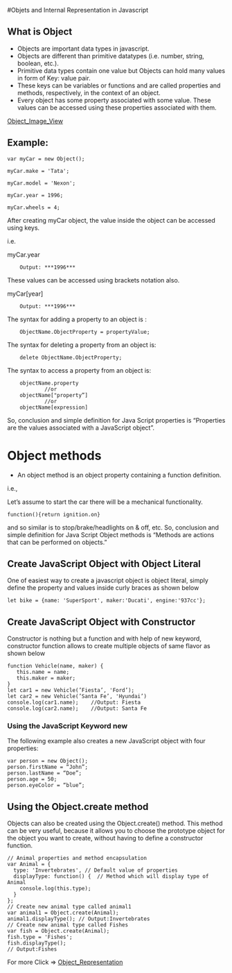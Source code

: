 #Objets and Internal Representation in Javascript
## What is Object
- Objects are important data types in javascript. 
- Objects are different than primitive datatypes (i.e. number, string, boolean, etc.).
- Primitive data types contain one value but Objects can hold many values in form of Key: value pair.
- These keys can be variables or functions and are called properties and methods, respectively, in the context of an object.
- Every object has some property associated with some value. These values can be accessed using these properties associated with them.

[Object_Image_View](/images/Object%20Representation.png)

## Example:

```
var myCar = new Object();

myCar.make = 'Tata';

myCar.model = 'Nexon';

myCar.year = 1996;

myCar.wheels = 4;

```

After creating myCar object, the value inside the object can be accessed using keys.

i.e.

myCar.year

        Output: ***1996***

These values can be accessed using brackets notation also.

myCar[year]

        Output: ***1996***

The syntax for adding a property to an object is :

```
    ObjectName.ObjectProperty = propertyValue;
```
The syntax for deleting a property from an object is:
```
    delete ObjectName.ObjectProperty;
```
The syntax to access a property from an object is:
```
    objectName.property        
            //or
    objectName["property”]     
            //or
    objectName[expression] 
```
So, conclusion and simple definition for Java Script properties is “Properties are the values associated with a JavaScript object”.

# Object methods
- An object method is an object property containing a function definition.

i.e.,

Let’s assume to start the car there will be a mechanical functionality.
```
function(){return ignition.on}
```
and so similar is to stop/brake/headlights on & off, etc.
So, conclusion and simple definition for Java Script Object methods is “Methods are actions that can be performed on objects.”

## Create JavaScript Object with Object Literal

One of easiest way to create a javascript object is object literal, simply define the property and values inside curly braces as shown below

```
let bike = {name: 'SuperSport', maker:'Ducati', engine:'937cc'};
```

## Create JavaScript Object with Constructor

Constructor is nothing but a function and with help of new keyword, constructor function allows to create multiple objects of same flavor as shown below

```
function Vehicle(name, maker) {
   this.name = name;
   this.maker = maker;
}
let car1 = new Vehicle(’Fiesta’, 'Ford’);
let car2 = new Vehicle(’Santa Fe’, 'Hyundai’)
console.log(car1.name);    //Output: Fiesta
console.log(car2.name);    //Output: Santa Fe
```

### Using the JavaScript Keyword new

The following example also creates a new JavaScript object with four properties:

```
var person = new Object();
person.firstName = “John”;
person.lastName = “Doe”;
person.age = 50;
person.eyeColor = “blue”;
```

## Using the Object.create method

Objects can also be created using the Object.create() method. This method can be very useful, because it allows you to choose the prototype object for the object you want to create, without having to define a constructor function.

```
// Animal properties and method encapsulation
var Animal = {
  type: 'Invertebrates', // Default value of properties
  displayType: function() {  // Method which will display type of Animal
    console.log(this.type);
  }
};
// Create new animal type called animal1 
var animal1 = Object.create(Animal);
animal1.displayType(); // Output:Invertebrates
// Create new animal type called Fishes
var fish = Object.create(Animal);
fish.type = 'Fishes';
fish.displayType(); 
// Output:Fishes
```

For more Click => [Object_Representation](https://medium.com/@csharvanan/objets-and-internal-representation-in-javascript-cb5bd0785f2e)